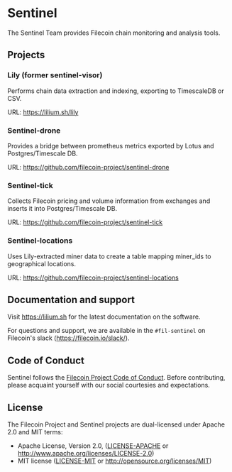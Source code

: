 # Sentinel

The Sentinel Team provides Filecoin chain monitoring and analysis tools.

## Projects

### Lily (former sentinel-visor)

Performs chain data extraction and indexing, exporting to TimescaleDB or CSV.

URL: https://lilium.sh/lily

### Sentinel-drone

Provides a bridge between prometheus metrics exported by Lotus and Postgres/Timescale DB.

URL: https://github.com/filecoin-project/sentinel-drone


### Sentinel-tick

Collects Filecoin pricing and volume information from exchanges and inserts it into Postgres/Timescale DB.

URL: https://github.com/filecoin-project/sentinel-tick

### Sentinel-locations

Uses Lily-extracted miner data to create a table mapping miner_ids to geographical locations.

URL: https://github.com/filecoin-project/sentinel-locations

## Documentation and support

Visit https://lilium.sh for the latest documentation on the software.

For questions and support, we are available in the `#fil-sentinel` on Filecoin's slack (https://filecoin.io/slack/).

## Code of Conduct

Sentinel follows the [Filecoin Project Code of Conduct](https://github.com/filecoin-project/community/blob/master/CODE_OF_CONDUCT.md). Before contributing, please acquaint yourself with our social courtesies and expectations.


## License

The Filecoin Project and Sentinel projects are dual-licensed under Apache 2.0 and MIT terms:

- Apache License, Version 2.0, ([LICENSE-APACHE](https://github.com/filecoin-project/sentinel/blob/master/LICENSE-APACHE) or http://www.apache.org/licenses/LICENSE-2.0)
- MIT license ([LICENSE-MIT](https://github.com/filecoin-project/sentinel/blob/master/LICENSE-MIT) or http://opensource.org/licenses/MIT)
